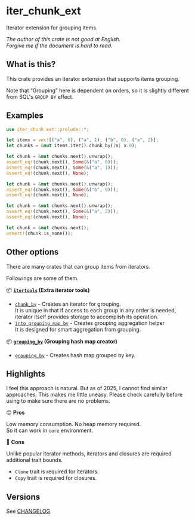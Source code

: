 iter_chunk_ext
===

Iterator extension for grouping items.

*The author of this crate is not good at English.*  
*Forgive me if the document is hard to read.*

## What is this?

This crate provides an iterator extension that supports items grouping.

Note that “Grouping” here is dependent on orders, so it is slightly
different from SQL's `GROUP BY` effect.

## Examples

```rust
use iter_chunk_ext::prelude::*;

let items = vec![("a", 0), ("a", 1), ("b", 0), ("a", 2)];
let chunks = &mut items.iter().chunk_by(|x| x.0);

let chunk = &mut chunks.next().unwrap();
assert_eq!(chunk.next(), Some(&("a", 0)));
assert_eq!(chunk.next(), Some(&("a", 1)));
assert_eq!(chunk.next(), None);

let chunk = &mut chunks.next().unwrap();
assert_eq!(chunk.next(), Some(&("b", 0)));
assert_eq!(chunk.next(), None);

let chunk = &mut chunks.next().unwrap();
assert_eq!(chunk.next(), Some(&("a", 2)));
assert_eq!(chunk.next(), None);

let chunk = &mut chunks.next();
assert!(chunk.is_none());
```

## Other options

There are many crates that can group items from iterators.

Followings are some of them.

📦 **[`itertools`][it_0] (Extra iterator tools)**

* [`chunk_by`][it_1] - Creates an iterator for grouping.  
  It is unique in that if access to each group in any order is needed,  
  iterator itself provides storage to accomplish its operation.
* [`into_grouping_map_by`][it_2] - Creates grouping aggregation helper  
  It is designed for smart aggregation from grouping.

📦 **[`grouping_by`][gb_0] (Grouping hash map creator)**

* [`grouping_by`][gb_1] - Creates hash map grouped by key.

## Highlights

I feel this approach is natural. But as of 2025, I cannot find similar
approaches. This makes me little uneasy. Please check carefully before
using to make sure there are no problems.

😊 **Pros**

Low memory consumption. No heap memory required.  
So it can work in `core` environment.

🤔 **Cons**

Unlike popular iterator methods, iterators and closures are required
additional trait bounds.

* `Clone` trait is required for iterators.
* `Copy` trait is required for closures.

## Versions

See [CHANGELOG](CHANGELOG.md).

<!-- Links -->

[it_0]: https://crates.io/crates/itertools
[it_1]: https://docs.rs/itertools/0.14.0/itertools/trait.Itertools.html#method.chunk_by
[it_2]: https://docs.rs/itertools/0.14.0/itertools/trait.Itertools.html#method.into_grouping_map_by
[gb_0]: https://crates.io/crates/grouping_by
[gb_1]: https://docs.rs/grouping_by/0.2.2/grouping_by/trait.GroupingBy.html#tymethod.grouping_by
